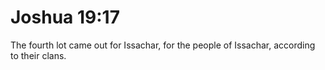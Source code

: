 # Joshua 19:17

The fourth lot came out for Issachar, for the people of Issachar, according to their clans.
